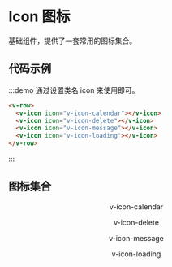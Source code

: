# Icon 图标

基础组件，提供了一套常用的图标集合。

## 代码示例

:::demo 通过设置类名 icon 来使用即可。

```html
<v-row>
  <v-icon icon="v-icon-calendar"></v-icon>
  <v-icon icon="v-icon-delete"></v-icon>
  <v-icon icon="v-icon-message"></v-icon>
  <v-icon icon="v-icon-loading"></v-icon>
</v-row>
```
:::

## 图标集合

<v-row class="icons">
  <v-col :span="4">
    <v-icon icon="v-icon-calendar"></v-icon>
    <p>v-icon-calendar</p>
  </v-col>
  <v-col :span="4">
    <v-icon icon="v-icon-delete"></v-icon>
    <p>v-icon-delete</p>
  </v-col>
  <v-col :span="4">
    <v-icon icon="v-icon-message"></v-icon>
    <p>v-icon-message</p>
  </v-col>
  <v-col :span="4">
    <v-icon icon="v-icon-loading"></v-icon>
    <p>v-icon-loading</p>
  </v-col>
</v-row>

<script>
  import Row from '@/components/row';
  import Col from '@/components/col';
  import Icon from '@/components/icon';

  export default {
    components: {
      VRow: Row,
      VCol: Col,
      VIcon: Icon,
    },
  };
</script>
<style lang="scss" scoped>
.icons {
  .v-icon {
    font-size: 30px;
    text-align: center;
    width: 100%
  }
  p {
    text-align: center;
  }
}
</style>